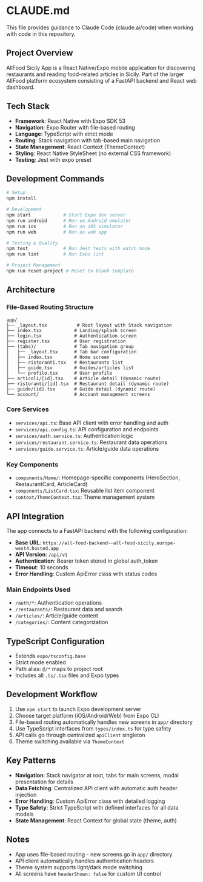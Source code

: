 # CLAUDE.md

This file provides guidance to Claude Code (claude.ai/code) when working with code in this repository.

## Project Overview

AllFood Sicily App is a React Native/Expo mobile application for discovering restaurants and reading food-related articles in Sicily. Part of the larger AllFood platform ecosystem consisting of a FastAPI backend and React web dashboard.

## Tech Stack

- **Framework**: React Native with Expo SDK 53
- **Navigation**: Expo Router with file-based routing
- **Language**: TypeScript with strict mode
- **Routing**: Stack navigation with tab-based main navigation
- **State Management**: React Context (ThemeContext)
- **Styling**: React Native StyleSheet (no external CSS framework)
- **Testing**: Jest with expo preset

## Development Commands

```bash
# Setup
npm install

# Development
npm start            # Start Expo dev server
npm run android      # Run on Android emulator  
npm run ios          # Run on iOS simulator
npm run web          # Run as web app

# Testing & Quality
npm test             # Run Jest tests with watch mode
npm run lint         # Run Expo lint

# Project Management
npm run reset-project # Reset to blank template
```

## Architecture

### File-Based Routing Structure
```
app/
├── _layout.tsx           # Root layout with Stack navigation
├── index.tsx            # Landing/splash screen
├── login.tsx            # Authentication screen
├── register.tsx         # User registration
├── (tabs)/              # Tab navigation group
│   ├── _layout.tsx      # Tab bar configuration
│   ├── index.tsx        # Home screen
│   ├── ristoranti.tsx   # Restaurants list
│   ├── guide.tsx        # Guides/articles list  
│   └── profilo.tsx      # User profile
├── articoli/[id].tsx    # Article detail (dynamic route)
├── ristoranti/[id].tsx  # Restaurant detail (dynamic route)
├── guide/[id].tsx       # Guide detail (dynamic route)
└── account/             # Account management screens
```

### Core Services
- `services/api.ts`: Base API client with error handling and auth
- `services/api.config.ts`: API configuration and endpoints
- `services/auth.service.ts`: Authentication logic
- `services/restaurant.service.ts`: Restaurant data operations
- `services/guide.service.ts`: Article/guide data operations

### Key Components
- `components/Home/`: Homepage-specific components (HeroSection, RestaurantCard, ArticleCard)
- `components/ListCard.tsx`: Reusable list item component
- `context/ThemeContext.tsx`: Theme management system

## API Integration

The app connects to a FastAPI backend with the following configuration:

- **Base URL**: `https://all-food-backend--all-food-sicily.europe-west4.hosted.app`
- **API Version**: `/api/v1`
- **Authentication**: Bearer token stored in global auth_token
- **Timeout**: 10 seconds
- **Error Handling**: Custom ApiError class with status codes

### Main Endpoints Used
- `/auth/*`: Authentication operations
- `/restaurants/`: Restaurant data and search
- `/articles/`: Article/guide content
- `/categories/`: Content categorization

## TypeScript Configuration

- Extends `expo/tsconfig.base`
- Strict mode enabled
- Path alias: `@/*` maps to project root
- Includes all `.ts/.tsx` files and Expo types

## Development Workflow

1. Use `npm start` to launch Expo development server
2. Choose target platform (iOS/Android/Web) from Expo CLI
3. File-based routing automatically handles new screens in `app/` directory
4. Use TypeScript interfaces from `types/index.ts` for type safety
5. API calls go through centralized `apiClient` singleton
6. Theme switching available via `ThemeContext`

## Key Patterns

- **Navigation**: Stack navigator at root, tabs for main screens, modal presentation for details
- **Data Fetching**: Centralized API client with automatic auth header injection
- **Error Handling**: Custom ApiError class with detailed logging
- **Type Safety**: Strict TypeScript with defined interfaces for all data models
- **State Management**: React Context for global state (theme, auth)

## Notes

- App uses file-based routing - new screens go in `app/` directory
- API client automatically handles authentication headers
- Theme system supports light/dark mode switching
- All screens have `headerShown: false` for custom UI control